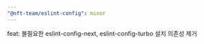 ```yaml
---
"@nft-team/eslint-config": minor
---
```


feat: 불필요한 eslint-config-next, eslint-config-turbo 설치 의존성 제거
